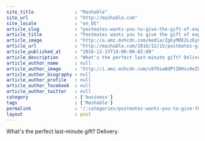 ```yaml
---
site_title               : "Mashable"
site_url                 : "http://mashable.com"
site_locale              : "en_US"
article_slug             : "postmates-wants-you-to-give-the-gift-of-expensive-delivery-this-holiday-season"
article_title            : "Postmates wants you to give the gift of expensive delivery this holiday season"
article_image            : "http://a.amz.mshcdn.com/media/ZgkyMDE2LzEyLzE1LzU5Lzg4MGY4MWYxYjQ3NDRmNDA4MzMyNDA4OTcwMTcwZWQ0Ljg4Y2YzLmpwZwpwCXRodW1iCTEyMDB4NjMwCmUJanBn/d13a386e/bd2/880f81f1-b474-4f40-8332-408970170ed4.jpg"
article_url              : "http://mashable.com/2016/12/15/postmates-gift-cards/"
article_published_at     : "2016-12-15T18:00:00-02:00"
article_description      : "What's the perfect last-minute gift? Delivery."
article_author_name      : null
article_author_image     : "http://i.amz.mshcdn.com/u9fDiwNdPtZHHsu9eZDkdG4iV1c=/90x90/2016%2F09%2F30%2Fb2%2Fhighres.c6bac.jpg"
article_author_biography : null
article_author_profile   : null
article_author_facebook  : null
article_author_twitter   : null
category                 : ['business']
tags                     : ['Mashable']
permalink                : "/:categories/postmates-wants-you-to-give-the-gift-of-expensive-delivery-this-holiday-season/"
layout                   : post
---
```


What's the perfect last-minute gift? Delivery.
